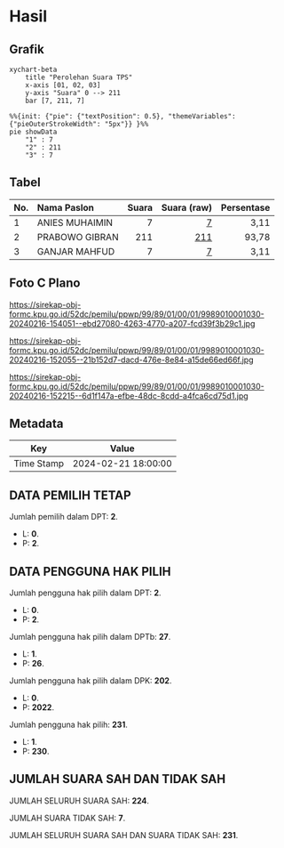 # Hasil

## Grafik

```mermaid
xychart-beta
    title "Perolehan Suara TPS"
    x-axis [01, 02, 03]
    y-axis "Suara" 0 --> 211
    bar [7, 211, 7]
```

```mermaid
%%{init: {"pie": {"textPosition": 0.5}, "themeVariables": {"pieOuterStrokeWidth": "5px"}} }%%
pie showData
    "1" : 7
    "2" : 211
    "3" : 7
```

## Tabel

| No. | Nama Paslon    | Suara | Suara (raw) | Persentase |
|:--- |:-------------- | -----:| -----------:| ----------:|
| 1   | ANIES MUHAIMIN | 7     | [7][p-1]    | 3,11       |
| 2   | PRABOWO GIBRAN | 211   | [211][p-2]  | 93,78      |
| 3   | GANJAR MAHFUD  | 7     | [7][p-3]    | 3,11       |


[p-1]: https://github.com/gigit-pemilu/pemilu-2024-99-luar-negeri/blob/main/pilpres/hitung-suara/sub/99-luar-negeri/sub/89-penang-malaysia/sub/01-penang-malaysia/sub/0001-penang-malaysia/sub/030-ksk-015/sub/paslon-1.txt
[p-2]: https://github.com/gigit-pemilu/pemilu-2024-99-luar-negeri/blob/main/pilpres/hitung-suara/sub/99-luar-negeri/sub/89-penang-malaysia/sub/01-penang-malaysia/sub/0001-penang-malaysia/sub/030-ksk-015/sub/paslon-2.txt
[p-3]: https://github.com/gigit-pemilu/pemilu-2024-99-luar-negeri/blob/main/pilpres/hitung-suara/sub/99-luar-negeri/sub/89-penang-malaysia/sub/01-penang-malaysia/sub/0001-penang-malaysia/sub/030-ksk-015/sub/paslon-3.txt

## Foto C Plano

https://sirekap-obj-formc.kpu.go.id/52dc/pemilu/ppwp/99/89/01/00/01/9989010001030-20240216-154051--ebd27080-4263-4770-a207-fcd39f3b29c1.jpg

https://sirekap-obj-formc.kpu.go.id/52dc/pemilu/ppwp/99/89/01/00/01/9989010001030-20240216-152055--21b152d7-dacd-476e-8e84-a15de66ed66f.jpg

https://sirekap-obj-formc.kpu.go.id/52dc/pemilu/ppwp/99/89/01/00/01/9989010001030-20240216-152215--6d1f147a-efbe-48dc-8cdd-a4fca6cd75d1.jpg


## Metadata

| Key        | Value               |
| ---------- | ------------------- |
| Time Stamp | 2024-02-21 18:00:00 |


## DATA PEMILIH TETAP

Jumlah pemilih dalam DPT: **2**.
 * L: **0**.
 * P: **2**.

## DATA PENGGUNA HAK PILIH

Jumlah pengguna hak pilih dalam DPT: **2**.
 * L: **0**.
 * P: **2**.

Jumlah pengguna hak pilih dalam DPTb: **27**.
 * L: **1**.
 * P: **26**.

Jumlah pengguna hak pilih dalam DPK: **202**.
 * L: **0**.
 * P: **2022**.

Jumlah pengguna hak pilih: **231**.
 * L: **1**.
 * P: **230**.

## JUMLAH SUARA SAH DAN TIDAK SAH

JUMLAH SELURUH SUARA SAH: **224**.

JUMLAH SUARA TIDAK SAH: **7**.

JUMLAH SELURUH SUARA SAH DAN SUARA TIDAK SAH: **231**.


